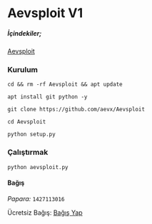# Aevsploit V1

##### İçindekiler;

[Aevsploit](https://www.hizliresim.com/7am7siz)


### Kurulum

```
cd && rm -rf Aevsploit && apt update
```

```
apt install git python -y
```

```
git clone https://github.com/aevx/Aevsploit
```
```
cd Aevsploit
```

```
python setup.py
```

### Çalıştırmak

```
python aevsploit.py
```

#### Bağış

_Papara:_ ```1427113016```

Ücretsiz Bağış: [Bağış Yap](https://ay.link/8Ls5)
